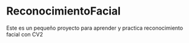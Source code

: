 # ReconocimientoFacial
Este es un pequeño proyecto para aprender y practica reconocimiento facial con CV2
